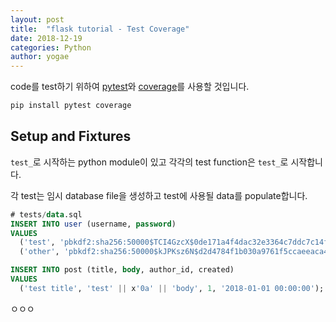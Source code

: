 ```yaml
---
layout: post
title:  "flask tutorial - Test Coverage"
date: 2018-12-19
categories: Python
author: yogae
---
```


code를 test하기 위하여 [pytest](https://pytest.readthedocs.io/en/latest/)와 [coverage](https://coverage.readthedocs.io/en/v4.5.x/)를 사용할 것입니다.

```bash
pip install pytest coverage
```

## Setup and Fixtures

`test_`로 시작하는 python module이 있고 각각의 test function은 `test_`로 시작합니다.

각 test는 임시 database file을 생성하고 test에 사용될 data를 populate합니다. 

```sql
# tests/data.sql
INSERT INTO user (username, password)
VALUES
  ('test', 'pbkdf2:sha256:50000$TCI4GzcX$0de171a4f4dac32e3364c7ddc7c14f3e2fa61f2d17574483f7ffbb431b4acb2f'),
  ('other', 'pbkdf2:sha256:50000$kJPKsz6N$d2d4784f1b030a9761f5ccaeeaca413f27f2ecb76d6168407af962ddce849f79');

INSERT INTO post (title, body, author_id, created)
VALUES
  ('test title', 'test' || x'0a' || 'body', 1, '2018-01-01 00:00:00');
```

 ㅇㅇㅇ